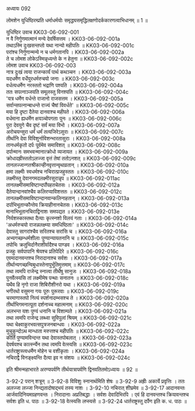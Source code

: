 अध्यायः 092

लोमशेन युधिष्ठिरम्प्रति धर्माधर्मयोः समृद्ध्यसमृद्धिलक्षणोदर्ककारणत्वाभिधानम् ॥ 1 ॥

युधिष्ठिर उवाच 	KK03-06-092-001  
न वै निर्गुणमात्मानं मन्ये देवर्षिसत्तम ।	KK03-06-092-001a  
तथाऽस्मि दुःखसन्तप्तो यथा नान्यो महीपतिः ॥	KK03-06-092-001c  
परांश्च निर्गुणान्मन्ये न च धर्मगतानपि ।	KK03-06-092-002a  
ते च लोमश लोकेऽस्मिन्नृध्यन्ते के न हेतुना ॥	KK03-06-092-002c  
लोमश उवाच 	KK03-06-092-003  
नात्र दुःखं त्वया राजन्कार्यं पार्थ कथञ्चन ।	KK03-06-092-003a  
यदधर्मेण वर्धेयुरधर्मरुचयो जनाः ॥	KK03-06-092-003c  
वर्धत्यधर्मेण नरस्ततो भद्राणि पश्यति ।	KK03-06-092-004a  
ततः सपत्नाञ्जयति समूलस्तु विनश्यति ॥	KK03-06-092-004c  
\'यत्र धर्मेण वर्धन्ते राजानो राजसत्तम ।	KK03-06-092-005a  
सर्वान्सपत्नान्बाधन्ते राज्यं चैषां विवर्धते\' ॥	KK03-06-092-005c  
मया हि दृष्टा दैतेया दानवाश्च महीपते ।	KK03-06-092-006a  
वर्धमाना ह्यधर्मेण क्षयञ्चोपगताः पुनः ॥	KK03-06-092-006c  
पुरा देवयुगे चैव दृष्टं सर्वं मया विभो ।	KK03-06-092-007a  
अरोचयन्सुरा धर्मं धर्मं तत्यजिरेऽसुराः ॥	KK03-06-092-007c  
तीर्थानि देवा विविशुर्नाविशन्भारतासुराः ।	KK03-06-092-008a  
तानधर्मकृतो दर्पः पूर्वमेव समाविशत् ॥	KK03-06-092-008c  
दर्पान्मानः समभवन्मानात्क्रोधो व्यजायत ।	KK03-06-092-009a  
क्रोधादह्रीस्ततोऽलज्जा वृत्तं तेषां ततोऽनशत् ॥	KK03-06-092-009c  
तानलज्जान्गतश्रीकान्हीनवृत्तान्वृथाव्रतान् ।	KK03-06-092-010a  
क्षमा लक्ष्मीः स्वधर्मश्च नचिरात्प्रजहुस्ततः ॥	KK03-06-092-010c  
लक्ष्मीस्तु देवानगमदलक्ष्मीरसुरान्नृप ॥	KK03-06-092-011ac  
तानलक्ष्मीसमाविष्टान्दर्पोपहतचेतसः ।	KK03-06-092-012a  
दैतेयान्दानवांश्चैव कलिरप्याविशत्ततः ॥	KK03-06-092-012c  
तानलक्ष्मीसमाविष्टान्दानवान्कलिनाहतान् ।	KK03-06-092-013a  
दर्पाभिभूतान्कौन्तेय क्रियाहीनानचेतसः।	KK03-06-092-013c  
मानाभिभूतानचिराद्विनाशः समपद्यत ॥	KK03-06-092-013e  
निर्यशस्कास्तथा दैत्याः कृत्स्नशो विलयं गताः ।	KK03-06-092-014a  
\'अधर्मरुचयो राजन्नलक्ष्म्या समधिष्ठिताः\' ॥	KK03-06-092-014c  
देवास्तु सागरांश्चैव सरितश्च सरांसि च ।	KK03-06-092-016a  
अभ्यगच्छन्धर्मशीलाः पुण्यान्यायतनानि च ॥	KK03-06-092-015c  
तपोभिः क्रतुभिर्दानैराशीर्वादैश्च पाण्डव ।	KK03-06-092-016a  
प्रजहुः सर्वपापानि श्रेयश्च प्रतिपेदिरे ॥	KK03-06-092-016c  
एवमादानवन्तश्च निरादानाश्च सर्वशः ।	KK03-06-092-017a  
तीर्थान्यगच्छन्विबुधास्तेनापुर्भूतिमुत्तमाम् ॥	KK03-06-092-017c  
तथा त्वमपि राजेन्द्र स्नात्वा तीर्थेषु सानुजः ।	KK03-06-092-018a  
पुनर्वेत्स्यसि तां लक्ष्मीमेष पन्थाः सनातनः ॥	KK03-06-092-018c  
यथैव हि नृगो राजा शिबिरौशीनरो यथा ।	KK03-06-092-019a  
भगीरथो वसुमना गयः पूरुः पुरूरवाः ॥	KK03-06-092-019c  
चरमाणास्तपो नित्यं स्पर्शनादम्भसश्च ते ।	KK03-06-092-020a  
तीर्थाभिगमनात्पूता दर्शनाच्च महात्मनाम् ॥	KK03-06-092-020c  
अलभन्त यशः पुण्यं धनानि च विशाम्पते ।	KK03-06-092-021a  
तथा त्वमपि राजेन्द्र लब्ध्वा सुविपुलां श्रियम् ॥	KK03-06-092-021c  
यथा चेक्ष्वाकुरभवत्सपुत्रजनबान्धवः ।	KK03-06-092-022a  
मुचुकुन्दोऽथ मान्धाता मरुत्तश्च महीपतिः ॥	KK03-06-092-022c  
कीर्तिं पुण्यामविन्दन्त यथा देवास्तपोबलात् ।	KK03-06-092-023a  
देवर्षयश्च कार्त्स्न्येन तथा त्वमपि वेत्स्यसि ॥	KK03-06-092-023c  
धार्तराष्ट्रास्त्वधर्मेण मोहेन च वशीकृताः ।	KK03-06-092-024a  
नचिराद्वै विनङ्क्ष्यन्ति दैत्या इव न संशयः ॥	KK03-06-092-024c  
	
इति श्रीमन्महाभारते अरण्यपर्वणि तीर्थयात्रापर्वणि द्विनवतितमोऽध्यायः ॥ 92 ॥

3-92-2 परान् शत्रून् ॥ 3-92-8 विविशुः स्नानार्थमिति शेषः ॥ 3-92-9 अह्रीः अकार्ये प्रवृत्तिः । ततः अलज्जा लज्जा निन्द्यतादोषाद्भयं तस्य नाशः । 3-92-10 नचिरात् शीघ्रमेव ॥ 3-92-17 आदानवन्तः आर्जवादिनियमग्रहणवन्तः । निरादानाः अप्रतिबद्धाः । सर्वशः देवादिभिरपि । एवं हि दानवन्तश्च क्रियावन्तश्च सर्वशः इति ध. पाठः ॥ 3-92-18 वेत्स्यसि लप्स्यसे ॥ 3-92-24 धार्तराष्ट्रस्तु दर्पेण इति क. ध. पाठः ॥
